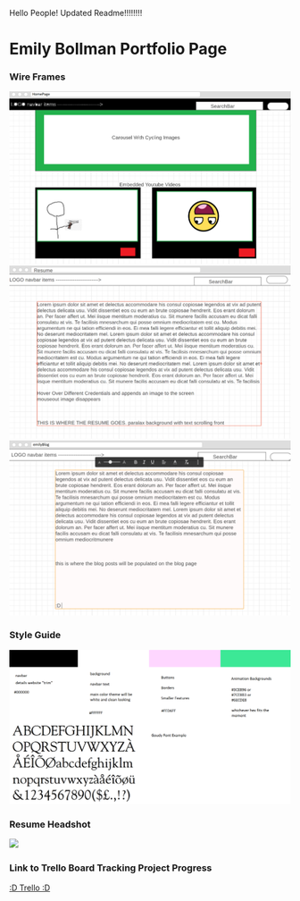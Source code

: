 Hello People!  Updated Readme!!!!!!!!

# Emily Bollman Portfolio Page

### Wire Frames

![](Photos/Home-Page-Wire-Frame.png)
![](Photos/Resume-Wireframe.png)
![](Photos/blog-wireframe.png)

### Style Guide

![](Photos/Style-Guide.png)

### Resume Headshot

![](Photos/Resume-headshot.jpg)

### Link to Trello Board Tracking Project Progress

[:D Trello :D](https://trello.com/b/UICXk8yF/emily-bollman-portfolio)
